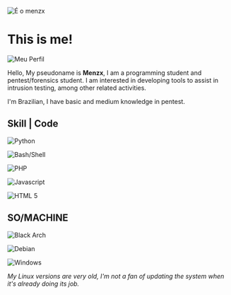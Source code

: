 
![É o menzx](https://media.tenor.com/ZSbFdeymSyIAAAAi/dio-dancing.gif)

# This is me!

![Meu Perfil](https://github-stats-alpha.vercel.app/api/?username=menzx&cc=000000&tc=7759b5&ic=9c6bff&bc=402773)

Hello, My pseudoname is **Menzx**, I am a programming student and pentest/forensics student. I am interested in developing tools to assist in intrusion testing, among other related activities.

I'm Brazilian, I have basic and medium knowledge in pentest.

## Skill | Code
![Python](https://img.shields.io/badge/Python-1a1a1a?style=for-the-badge&logo=Python&logoColor=a436ff)

![Bash/Shell](https://img.shields.io/badge/Bash/Shell-1a1a1a?style=for-the-badge&logo=gnubash&logoColor=a436ff)

![PHP](https://img.shields.io/badge/PHP-1a1a1a?style=for-the-badge&logo=php&logoColor=a436ff)

![Javascript](https://img.shields.io/badge/Javascript-1a1a1a?style=for-the-badge&logo=javascript&logoColor=a436ff)

![HTML 5](https://img.shields.io/badge/HTML%205-1a1a1a?style=for-the-badge&logo=html5&logoColor=a436ff)


## SO/MACHINE

![Black Arch](https://img.shields.io/badge/Black%20Arch-6.0.7-a436ff?labelColor=1a1a1a&style=for-the-badge&logo=archlinux&logoColor=a436ff)

![Debian](https://img.shields.io/badge/Debian-12-a436ff?labelColor=1a1a1a&style=for-the-badge&logo=debian&logoColor=a436ff)

![Windows](https://img.shields.io/badge/Windows-10-a436ff?labelColor=1a1a1a&style=for-the-badge&logo=windows10&logoColor=a436ff)

*My Linux versions are very old, I'm not a fan of updating the system when it's already doing its job.*
